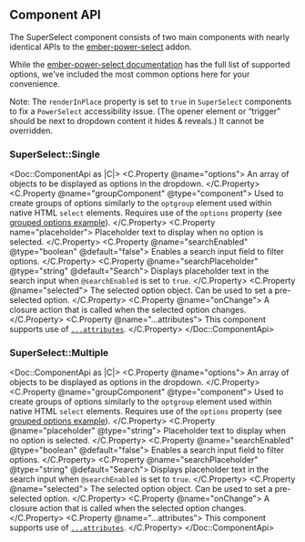 ## Component API

The SuperSelect component consists of two main components with nearly identical APIs to the [ember-power-select](https://ember-power-select.com/) addon.

While the [ember-power-select documentation](https://ember-power-select.com/docs) has the full list of supported options, we've included the most common options here for your convenience.

Note: The `renderInPlace` property is set to `true` in `SuperSelect` components to fix a `PowerSelect` accessibility issue. (The opener element or “trigger” should be next to dropdown content it hides & reveals.) It cannot be overridden.

### SuperSelect::Single

<Doc::ComponentApi as |C|>
  <C.Property @name="options">
    An array of objects to be displayed as options in the dropdown.
  </C.Property>
  <C.Property @name="groupComponent" @type="component">
    Used to create groups of options similarly to the `optgroup` element used within native HTML `select` elements. Requires use of the `options` property (see [grouped options example](#grouped-options)).
  </C.Property>
  <C.Property name="placeholder">
    Placeholder text to display when no option is selected.
  </C.Property>
  <C.Property @name="searchEnabled" @type="boolean" @default="false">
    Enables a search input field to filter options.
  </C.Property>
  <C.Property @name="searchPlaceholder" @type="string" @default="Search">
    Displays placeholder text in the search input when `@searchEnabled` is set to `true`.
  </C.Property>
  <C.Property @name="selected">
    The selected option object. Can be used to set a pre-selected option.
  </C.Property>
  <C.Property @name="onChange">
    A closure action that is called when the selected option changes.
  </C.Property>
  <C.Property @name="...attributes">
    This component supports use of [`...attributes`](https://guides.emberjs.com/release/in-depth-topics/patterns-for-components/#toc_attribute-ordering).
  </C.Property>
</Doc::ComponentApi>

### SuperSelect::Multiple

<Doc::ComponentApi as |C|>
  <C.Property @name="options">
    An array of objects to be displayed as options in the dropdown.
  </C.Property>
  <C.Property @name="groupComponent" @type="component">
    Used to create groups of options similarly to the `optgroup` element used within native HTML `select` elements. Requires use of the `options` property (see [grouped options example](#grouped-options)).
  </C.Property>
  <C.Property @name="placeholder" @type="string">
    Placeholder text to display when no option is selected.
  </C.Property>
  <C.Property @name="searchEnabled" @type="boolean" @default="false">
    Enables a search input field to filter options.
  </C.Property>
  <C.Property @name="searchPlaceholder" @type="string" @default="Search">
    Displays placeholder text in the search input when `@searchEnabled` is set to `true`.
  </C.Property>
  <C.Property @name="selected">
    The selected option object. Can be used to set a pre-selected option.
  </C.Property>
  <C.Property @name="onChange">
    A closure action that is called when the selected option changes.
  </C.Property>
  <C.Property @name="...attributes">
    This component supports use of [`...attributes`](https://guides.emberjs.com/release/in-depth-topics/patterns-for-components/#toc_attribute-ordering).
  </C.Property>
</Doc::ComponentApi>

